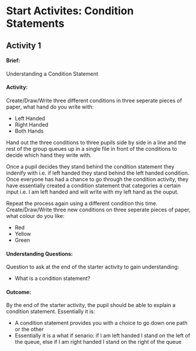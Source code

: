 # Start Activites: Condition Statements

## Activity 1
#### Brief:
Understanding a Condition Statement

#### Activity:
Create/Draw/Write three different conditions in three seperate pieces of paper, what hand do you write with:
* Left Handed
* Right Handed
* Both Hands

Hand out the three conditions to three pupils side by side in a line and the rest of the group queues up in a single file in front of the conditions to decide which hand they write with. 

Once a pupil decides they stand behind the condition statement they indenify with i.e. if left handed they stand behind the left handed condition. Once everyone has had a chance to go through the condition activity, they have essentially created a condition statement that categories a certain input i.e. I am left handed and will write with my left hand as the ouput. 

Repeat the process again using a different condition this time. Create/Draw/Write three new conditions on three seperate pieces of paper, what colour do you like:
* Red
* Yellow
* Green

#### Understanding Questions:
Question to ask at the end of the starter activity to gain understanding:
* What is a condition statement?

#### Outcome:
By the end of the starter activity, the pupil should be able to explain a condition statement. Essentially it is:
* A condition statement provides you with a choice to go down one path or the other
* Essentially it is a what if senario: if I am left handed I stand on the left of the queue, else if I am right handed I stand on the right of the queue